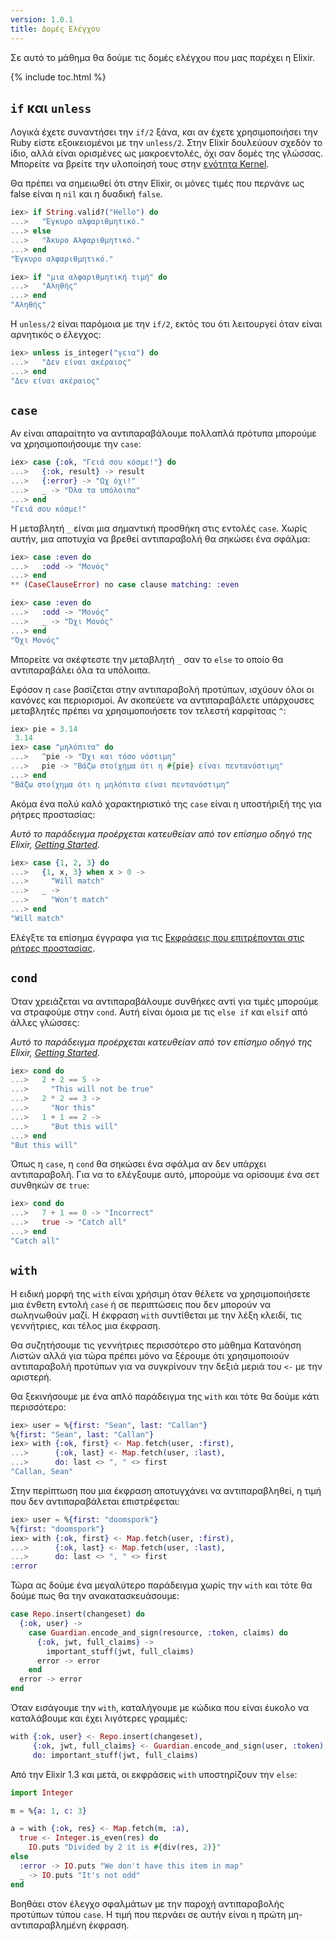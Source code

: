 ```yaml
---
version: 1.0.1
title: Δομές Ελέγχου
---
```


Σε αυτό το μάθημα θα δούμε τις δομές ελέγχου που μας παρέχει η Elixir.

{% include toc.html %}

## `if` και `unless`

Λογικά έχετε συναντήσει την `if/2` ξάνα, και αν έχετε χρησιμοποιήσει την Ruby είστε εξοικειομένοι με την `unless/2`.  Στην Elixir δουλεύουν σχεδόν το ίδιο, αλλά είναι ορισμένες ως μακροεντολές, όχι σαν δομές της γλώσσας.  Μπορείτε να βρείτε την υλοποίησή τους στην [ενότητα Kernel](https://hexdocs.pm/elixir/Kernel.html).

Θα πρέπει να σημειωθεί ότι στην Elixir, οι μόνες τιμές που περνάνε ως false είναι η `nil` και η δυαδική `false`.

```elixir
iex> if String.valid?("Hello") do
...>   "Έγκυρο αλφαριθμητικό."
...> else
...>   "Άκυρο Αλφαριθμητικό."
...> end
"Έγκυρο αλφαριθμητικό."

iex> if "μια αλφαριθμητική τιμή" do
...>   "Αληθής"
...> end
"Αληθής"
```

Η `unless/2` είναι παρόμοια με την `if/2`, εκτός του ότι λειτουργεί όταν είναι αρνητικός ο έλεγχος:

```elixir
iex> unless is_integer("γεια") do
...>   "Δεν είναι ακέραιος"
...> end
"Δεν είναι ακέραιος"
```

## `case`

Αν είναι απαραίτητο να αντιπαραβάλουμε πολλαπλά πρότυπα μπορούμε να χρησιμοποιήσουμε την `case`:

```elixir
iex> case {:ok, "Γειά σου κόσμε!"} do
...>   {:ok, result} -> result
...>   {:error} -> "Ωχ όχι!"
...>   _ -> "Όλα τα υπόλοιπα"
...> end
"Γειά σου κόσμε!"
```

Η μεταβλητή `_` είναι μια σημαντική προσθήκη στις εντολές `case`.  Χωρίς αυτήν, μια αποτυχία να βρεθεί αντιπαραβολή θα σηκώσει ένα σφάλμα:

```elixir
iex> case :even do
...>   :odd -> "Μονός"
...> end
** (CaseClauseError) no case clause matching: :even

iex> case :even do
...>   :odd -> "Μονός"
...>   _ -> "Όχι Μονός"
...> end
"Όχι Μονός"
```

Μπορείτε να σκέφτεστε την μεταβλητή `_` σαν το `else` το οποίο θα αντιπαραβάλει όλα τα υπόλοιπα.

Εφόσον η `case` βασίζεται στην αντιπαραβολή προτύπων, ισχύουν όλοι οι κανόνες και περιορισμοί.  Αν σκοπεύετε να αντιπαραβάλετε υπάρχουσες μεταβλητές πρέπει να χρησιμοποιήσετε τον τελεστή καρφίτσας `^`:

```elixir
iex> pie = 3.14
 3.14
iex> case "μηλόπιτα" do
...>   ^pie -> "Όχι και τόσο νόστιμη"
...>   pie -> "Βάζω στοίχημα ότι η #{pie} είναι πεντανόστιμη"
...> end
"Βάζω στοίχημα ότι η μηλόπιτα είναι πεντανόστιμη"
```

Ακόμα ένα πολύ καλό χαρακτηριστικό της `case` είναι η υποστήριξή της για ρήτρες προστασίας:

_Αυτό το παράδειγμα προέρχεται κατευθείαν από τον επίσημο οδηγό της Elixir, [Getting Started](http://elixir-lang.org/getting-started/case-cond-and-if.html#case)._

```elixir
iex> case {1, 2, 3} do
...>   {1, x, 3} when x > 0 ->
...>     "Will match"
...>   _ ->
...>     "Won't match"
...> end
"Will match"
```

Ελέγξτε τα επίσημα έγγραφα για τις [Εκφράσεις που επιτρέπονται στις ρήτρες προστασίας](http://elixir-lang.org/getting-started/case-cond-and-if.html#expressions-in-guard-clauses).

## `cond`

Όταν χρειάζεται να αντιπαραβάλουμε συνθήκες αντί για τιμές μπορούμε να στραφούμε στην `cond`.  Αυτή είναι όμοια με τις `else if` και `elsif` από άλλες γλώσσες:

_Αυτό το παράδειγμα προέρχεται κατευθείαν από τον επίσημο οδηγό της Elixir, [Getting Started](http://elixir-lang.org/getting-started/case-cond-and-if.html#cond)._

```elixir
iex> cond do
...>   2 + 2 == 5 ->
...>     "This will not be true"
...>   2 * 2 == 3 ->
...>     "Nor this"
...>   1 + 1 == 2 ->
...>     "But this will"
...> end
"But this will"
```

Όπως η `case`, η `cond` θα σηκώσει ένα σφάλμα αν δεν υπάρχει αντιπαραβολή.  Για να το ελέγξουμε αυτό, μπορούμε να ορίσουμε ένα σετ συνθηκών σε `true`:

```elixir
iex> cond do
...>   7 + 1 == 0 -> "Incorrect"
...>   true -> "Catch all"
...> end
"Catch all"
```

## `with`

Η ειδική μορφή της `with` είναι χρήσιμη όταν θέλετε να χρησιμοποιήσετε μια ένθετη εντολή `case` ή σε περιπτώσεις που δεν μπορούν να σωληνωθούν μαζί.  H έκφραση `with` συντίθεται με την λέξη κλειδί, τις γεννήτριες, και τέλος μια έκφραση.

Θα συζητήσουμε τις γεννήτριες περισσότερο στο μάθημα Κατανόηση Λιστών αλλά για τώρα πρέπει μόνο να ξέρουμε ότι χρησιμοποιούν αντιπαραβολή προτύπων για να συγκρίνουν την δεξιά μεριά του `<-` με την αριστερή.

Θα ξεκινήσουμε με ένα απλό παράδειγμα της `with` και τότε θα δούμε κάτι περισσότερο:

```elixir
iex> user = %{first: "Sean", last: "Callan"}
%{first: "Sean", last: "Callan"}
iex> with {:ok, first} <- Map.fetch(user, :first),
...>      {:ok, last} <- Map.fetch(user, :last),
...>      do: last <> ", " <> first
"Callan, Sean"
```

Στην περίπτωση που μια έκφραση αποτυγχάνει να αντιπαραβληθεί, η τιμή που δεν αντιπαραβάλεται επιστρέφεται:

```elixir
iex> user = %{first: "doomspork"}
%{first: "doomspork"}
iex> with {:ok, first} <- Map.fetch(user, :first),
...>      {:ok, last} <- Map.fetch(user, :last),
...>      do: last <> ", " <> first
:error
```

Τώρα ας δούμε ένα μεγαλύτερο παράδειγμα χωρίς την `with` και τότε θα δούμε πως θα την ανακατασκευάσουμε:

```elixir
case Repo.insert(changeset) do
  {:ok, user} ->
    case Guardian.encode_and_sign(resource, :token, claims) do
      {:ok, jwt, full_claims} ->
        important_stuff(jwt, full_claims)
      error -> error
    end
  error -> error
end
```

Όταν εισάγουμε την `with`, καταλήγουμε με κώδικα που είναι έυκολο να καταλάβουμε και έχει λιγότερες γραμμές:

```elixir
with {:ok, user} <- Repo.insert(changeset),
     {:ok, jwt, full_claims} <- Guardian.encode_and_sign(user, :token),
     do: important_stuff(jwt, full_claims)
```


Από την Elixir 1.3 και μετά, οι εκφράσεις `with` υποστηρίζουν την `else`:

```elixir
import Integer

m = %{a: 1, c: 3}

a = with {:ok, res} <- Map.fetch(m, :a),
  true <- Integer.is_even(res) do
    IO.puts "Divided by 2 it is #{div(res, 2)}"
else 
  :error -> IO.puts "We don't have this item in map"
  _ -> IO.puts "It's not odd"
end
```

Βοηθάει στον έλεγχο σφαλμάτων με την παροχή αντιπαραβολής προτύπων τύπου `case`. Η τιμή που περνάει σε αυτήν είναι η πρώτη μη-αντιπαραβλημένη έκφραση.
